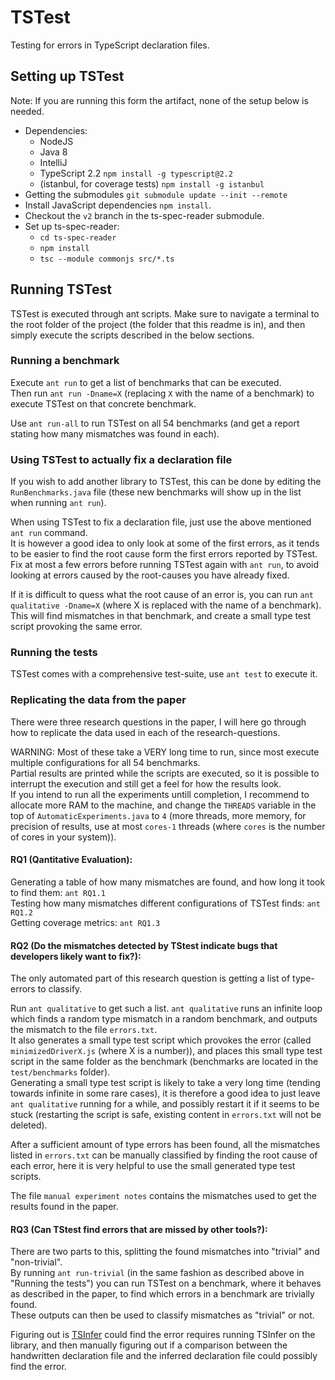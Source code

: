 # TSTest
Testing for errors in TypeScript declaration files.  

## Setting up TSTest
Note: If you are running this form the artifact, none of the setup below is needed. 

 - Dependencies: 
    - NodeJS
    - Java 8
    - IntelliJ
    - TypeScript 2.2 `npm install -g typescript@2.2`
    - (istanbul, for coverage tests) `npm install -g istanbul`
 - Getting the submodules `git submodule update --init --remote`
 - Install JavaScript dependencies `npm install`. 
 - Checkout the `v2` branch in the ts-spec-reader submodule.
 - Set up ts-spec-reader: 
    - `cd ts-spec-reader`
    - `npm install`
    - `tsc --module commonjs src/*.ts`
    
## Running TSTest
TSTest is executed through ant scripts. Make sure to navigate a terminal to the root folder of the project 
(the folder that this readme is in), and then simply execute the scripts described in the below sections.  
 
### Running a benchmark
Execute `ant run` to get a list of benchmarks that can be executed.  
Then run `ant run -Dname=X` (replacing `X` with the name of a benchmark) to execute TSTest on that concrete benchmark.

Use `ant run-all` to run TSTest on all 54 benchmarks (and get a report stating how many mismatches was found in each).

### Using TSTest to actually fix a declaration file
If you wish to add another library to TSTest, this can be done by editing the `RunBenchmarks.java` file (these new benchmarks will show up in the list when running `ant run`).

When using TSTest to fix a declaration file, just use the above mentioned `ant run` command.  
It is however a good idea to only look at some of the first errors, as it tends to be easier to find the root cause form the first errors reported by TSTest.  
Fix at most a few errors before running TSTest again with `ant run`, to avoid looking at errors caused by the root-causes you have already fixed. 

If it is difficult to quess what the root cause of an error is, you can run `ant qualitative -Dname=X` (where X is replaced with the name of a benchmark).   
This will find mismatches in that benchmark, and create a small type test script provoking the same error. 

### Running the tests
TSTest comes with a comprehensive test-suite, use `ant test` to execute it. 

### Replicating the data from the paper

There were three research questions in the paper, I will here go through how to replicate the data used in each of the research-questions.
 
WARNING: Most of these take a VERY long time to run, since most execute multiple configurations for all 54 benchmarks.  
Partial results are printed while the scripts are executed, so it is possible to interrupt the execution and still get a feel for how the results look.   
If you intend to run all the experiments untill completion, I recommend to allocate more RAM to the machine, and change the `THREADS` variable in the top of `AutomaticExperiments.java` to `4` (more threads, more memory, for precision of results, use at most `cores-1` threads (where `cores` is the number of cores in your system)).  

#### RQ1 (Qantitative Evaluation):

Generating a table of how many mismatches are found, and how long it took to find them: `ant RQ1.1`  
Testing how many mismatches different configurations of TSTest finds: `ant RQ1.2`  
Getting coverage metrics: `ant RQ1.3`

#### RQ2 (Do the mismatches detected by TStest indicate bugs that developers likely want to fix?): 

The only automated part of this research question is getting a list of type-errors to classify. 

Run `ant qualitative` to get such a list. `ant qualitative` runs an infinite loop which finds a random type mismatch in a random benchmark, 
and outputs the mismatch to the file `errors.txt`.   
It also generates a small type test script which provokes the error (called `minimizedDriverX.js` (where X is a number)),
and places this small type test script in the same folder as the benchmark (benchmarks are located in the `test/benchmarks` folder).  
Generating a small type test script is likely to take a very long time (tending towards infinite in some rare cases), 
it is therefore a good idea to just leave `ant qualitative` running for a while, and possibly restart it if it seems to be stuck (restarting the script is safe, existing content in `errors.txt` will not be deleted).

After a sufficient amount of type errors has been found, all the mismatches listed in `errors.txt` can be manually classified by finding the root cause of each error, here it is very helpful to use the small generated type test scripts. 

The file `manual experiment notes` contains the mismatches used to get the results found in the paper.
 
#### RQ3 (Can TStest find errors that are missed by other tools?): 

There are two parts to this, splitting the found mismatches into "trivial" and "non-trivial".  
By running `ant run-trivial` (in the same fashion as described above in "Running the tests") you can run TSTest on a benchmark, where it behaves as described in the paper, to find which errors in a benchmark are trivially found.  
These outputs can then be used to classify mismatches as "trivial" or not. 

Figuring out is [TSInfer](https://github.com/webbiesdk/tstools) could find the error requires running TSInfer on the library, 
and then manually figuring out if a comparison between the handwritten declaration file and the inferred declaration file could possibly find the error.   
